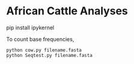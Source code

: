 # African Cattle Analyses


pip install ipykernel  

To count base frequencies, 

    python cow.py filename.fasta
    python Seqtest.py filename.fasta
